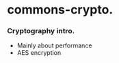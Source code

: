 commons-crypto.
===============

### Cryptography intro.

* Mainly about performance
* AES encryption
